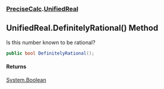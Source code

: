 ### [PreciseCalc](PreciseCalc.md 'PreciseCalc').[UnifiedReal](PreciseCalc.UnifiedReal.md 'PreciseCalc.UnifiedReal')

## UnifiedReal.DefinitelyRational() Method

Is this number known to be rational?

```csharp
public bool DefinitelyRational();
```

#### Returns
[System.Boolean](https://docs.microsoft.com/en-us/dotnet/api/System.Boolean 'System.Boolean')
